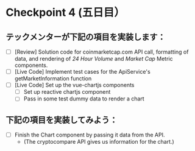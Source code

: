 # Checkpoint 4 (五日目）

## テックメンターが下記の項目を実装します：

* [ ] [Review] Solution code for coinmarketcap.com API call, formatting of data, and rendering of _24 Hour Volume_ and _Market Cap_ Metric components.
* [ ] [Live Code] Implement test cases for the ApiService's getMarketInformation function
* [ ] [Live Code] Set up the vue-chartjs components
  * [ ] Set up reactive chartjs component
  * [ ] Pass in some test dummy data to render a chart

## 下記の項目を実装してみよう：

* [ ] Finish the Chart component by passing it data from the API.
  * (The cryptocompare API gives us information for the chart.)
